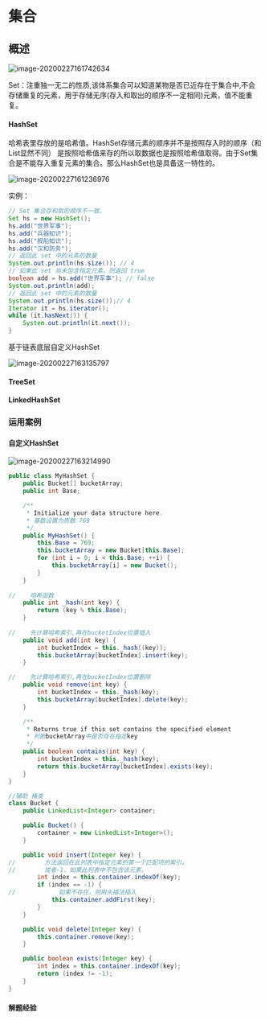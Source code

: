# 集合

## 概述

![image-20200227161742634](C:\Users\张秦\AppData\Roaming\Typora\typora-user-images\image-20200227161742634.png)

​	Set：注重独一无二的性质,该体系集合可以知道某物是否已近存在于集合中,不会存储重复的元素，用于存储无序(存入和取出的顺序不一定相同)元素，值不能重复。

#### 	HashSet 

​	  哈希表里存放的是哈希值。HashSet存储元素的顺序并不是按照存入时的顺序（和List显然不同） 是按照哈希值来存的所以取数据也是按照哈希值取得。由于Set集合是不能存入重复元素的集合。那么HashSet也是具备这一特性的。

![image-20200227161236976](C:\Users\张秦\AppData\Roaming\Typora\typora-user-images\image-20200227161236976.png)

实例：

```java
// Set 集合存和取的顺序不一致。
Set hs = new HashSet();
hs.add("世界军事");
hs.add("兵器知识");
hs.add("舰船知识");
hs.add("汉和防务");
// 返回此 set 中的元素的数量
System.out.println(hs.size()); // 4
// 如果此 set 尚未包含指定元素，则返回 true
boolean add = hs.add("世界军事"); // false
System.out.println(add);
// 返回此 set 中的元素的数量
System.out.println(hs.size());// 4
Iterator it = hs.iterator();
while (it.hasNext()) {
	System.out.println(it.next());
}
```

基于链表底层自定义HashSet

![image-20200227163135797](C:\Users\张秦\AppData\Roaming\Typora\typora-user-images\image-20200227163135797.png)

#### TreeSet



#### LinkedHashSet



### 运用案例

#### 自定义HashSet

![image-20200227163214990](C:\Users\张秦\AppData\Roaming\Typora\typora-user-images\image-20200227163214990.png)



```java
public class MyHashSet {
    public Bucket[] bucketArray;
    public int Base;

    /**
     * Initialize your data structure here.
     * 基数设置为质数 769
     */
    public MyHashSet() {
        this.Base = 769;
        this.bucketArray = new Bucket[this.Base];
        for (int i = 0; i < this.Base; ++i) {
            this.bucketArray[i] = new Bucket();
        }
    }
    
//    哈希函数
    public int _hash(int key) {
        return (key % this.Base);
    }
    
//    先计算哈希索引,再在bucketIndex位置插入
    public void add(int key) {
        int bucketIndex = this._hash((key));
        this.bucketArray[bucketIndex].insert(key);
    }

//    先计算哈希索引,再在bucketIndex位置删除
    public void remove(int key) {
        int bucketIndex = this._hash(key);
        this.bucketArray[bucketIndex].delete(key);
    }

    /**
     * Returns true if this set contains the specified element
     * 判断bucketArray中是否存在指定key
     */
    public boolean contains(int key) {
        int bucketIndex = this._hash(key);
        return this.bucketArray[bucketIndex].exists(key);
    }
}

//辅助 桶类
class Bucket {
    public LinkedList<Integer> container;

    public Bucket() {
        container = new LinkedList<Integer>();
    }

    public void insert(Integer key) {
//        方法返回在此列表中指定元素的第一个匹配项的索引，
//        或者-1，如果此列表中不包含该元素。
        int index = this.container.indexOf(key);
        if (index == -1) {
//            如果不存在，则用头插法插入
            this.container.addFirst(key);
        }
    }

    public void delete(Integer key) {
        this.container.remove(key);
    }

    public boolean exists(Integer key) {
        int index = this.container.indexOf(key);
        return (index != -1);
    }
}
```







#### 解题经验





